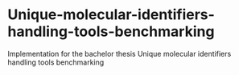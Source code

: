 # Unique-molecular-identifiers-handling-tools-benchmarking
Implementation for the bachelor thesis Unique molecular identifiers handling tools benchmarking

